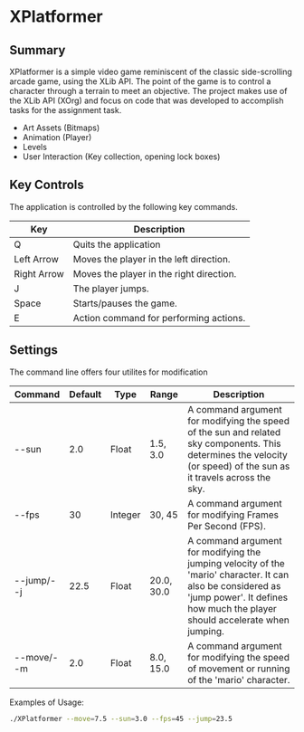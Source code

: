 # XPlatformer

## Summary

XPlatformer is a simple video game reminiscent of the classic side-scrolling arcade game, using the XLib API. The point of the game is to control a character through a terrain to meet an objective. The project makes use of the XLib API (XOrg) and focus on code that was developed to accomplish tasks for the assignment task.

* Art Assets (Bitmaps)
* Animation  (Player)
* Levels
* User Interaction (Key collection, opening lock boxes)

## Key Controls

The application is controlled by the following key commands.

|**Key**|**Description**|
|---|---|
|Q| Quits the application|
|Left Arrow | Moves the player in the left direction. |
|Right Arrow | Moves the player in the right direction. |
|J| The player jumps. |
|Space| Starts/pauses the game. |
|E| Action command for performing actions. |

## Settings

The command line offers four utilites for modification

|**Command**|**Default**|**Type**|**Range**|**Description**|
|---|---|---|---|---|
|--sun|2.0 |Float|1.5, 3.0|A command argument for modifying the speed of the sun and related sky components. This determines the velocity (or speed) of the sun as it travels across the sky.|
|--fps|30|Integer|30, 45|A command argument for modifying Frames Per Second (FPS).|
|--jump/--j|22.5|Float|20.0, 30.0| A command argument for modifying the jumping velocity of the 'mario' character. It can also be considered as 'jump power'. It defines how much the player should accelerate when jumping. |
|--move/--m|2.0|Float|8.0, 15.0| A command argument for modifying the speed of movement or running of the 'mario' character.|

Examples of Usage:

```bash
./XPlatformer --move=7.5 --sun=3.0 --fps=45 --jump=23.5
```